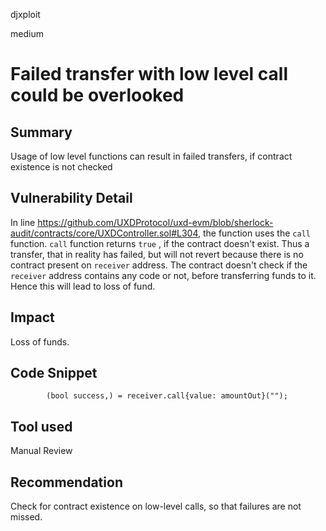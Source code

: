 djxploit

medium

# Failed transfer with low level call could be overlooked

## Summary
Usage of low level functions can result in failed transfers, if contract existence is not checked

## Vulnerability Detail
In line https://github.com/UXDProtocol/uxd-evm/blob/sherlock-audit/contracts/core/UXDController.sol#L304, the function uses the `call` function. `call` function returns `true` , if the contract doesn't exist. Thus a transfer, that in reality has failed, but will not revert because there is no contract present on `receiver` address. 
The contract doesn't check if the `receiver` address contains any code or not, before transferring funds to it. Hence this will lead to loss of fund.

## Impact
Loss of funds.

## Code Snippet
```solidity
        (bool success,) = receiver.call{value: amountOut}("");
```

## Tool used

Manual Review

## Recommendation
Check for contract existence on low-level calls, so that failures are not missed.
